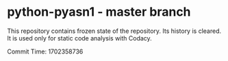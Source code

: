 # python-pyasn1 - master branch

This repository contains frozen state of the repository.
Its history is cleared. It is used only for static code
analysis with Codacy.

Commit Time: 1702358736